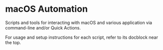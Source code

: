 # macOS Automation

Scripts and tools for interacting with macOS and various application via
command-line and/or Quick Actions.

For usage and setup instructions for each script, refer to its docblock near
the top.
